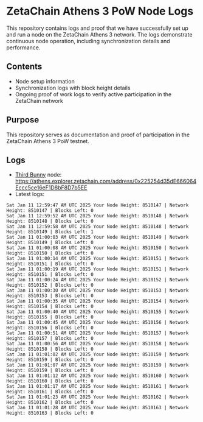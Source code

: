 # ZetaChain Athens 3 PoW Node Logs
This repository contains logs and proof that we have successfully set up and run a node on the ZetaChain Athens 3 network. The logs demonstrate continuous node operation, including synchronization details and performance.

## Contents
- Node setup information
- Synchronization logs with block height details
- Ongoing proof of work logs to verify active participation in the ZetaChain network

## Purpose
This repository serves as documentation and proof of participation in the ZetaChain Athens 3 PoW testnet.

## Logs

- [Third Bunny](https://thirdbunny.xyz/) node: https://athens.explorer.zetachain.com/address/0x225254d35dE666064Eccc5ce16eF1D8bF8D7b5EE
- Latest logs:
```
Sat Jan 11 12:59:47 AM UTC 2025 Your Node Height: 8510147 | Network Height: 8510147 | Blocks Left: 0
Sat Jan 11 12:59:52 AM UTC 2025 Your Node Height: 8510148 | Network Height: 8510148 | Blocks Left: 0
Sat Jan 11 12:59:58 AM UTC 2025 Your Node Height: 8510148 | Network Height: 8510149 | Blocks Left: 1
Sat Jan 11 01:00:03 AM UTC 2025 Your Node Height: 8510149 | Network Height: 8510149 | Blocks Left: 0
Sat Jan 11 01:00:08 AM UTC 2025 Your Node Height: 8510150 | Network Height: 8510150 | Blocks Left: 0
Sat Jan 11 01:00:14 AM UTC 2025 Your Node Height: 8510151 | Network Height: 8510151 | Blocks Left: 0
Sat Jan 11 01:00:19 AM UTC 2025 Your Node Height: 8510151 | Network Height: 8510151 | Blocks Left: 0
Sat Jan 11 01:00:24 AM UTC 2025 Your Node Height: 8510152 | Network Height: 8510152 | Blocks Left: 0
Sat Jan 11 01:00:30 AM UTC 2025 Your Node Height: 8510153 | Network Height: 8510153 | Blocks Left: 0
Sat Jan 11 01:00:35 AM UTC 2025 Your Node Height: 8510154 | Network Height: 8510154 | Blocks Left: 0
Sat Jan 11 01:00:40 AM UTC 2025 Your Node Height: 8510155 | Network Height: 8510155 | Blocks Left: 0
Sat Jan 11 01:00:45 AM UTC 2025 Your Node Height: 8510156 | Network Height: 8510156 | Blocks Left: 0
Sat Jan 11 01:00:51 AM UTC 2025 Your Node Height: 8510157 | Network Height: 8510157 | Blocks Left: 0
Sat Jan 11 01:00:56 AM UTC 2025 Your Node Height: 8510158 | Network Height: 8510158 | Blocks Left: 0
Sat Jan 11 01:01:02 AM UTC 2025 Your Node Height: 8510159 | Network Height: 8510159 | Blocks Left: 0
Sat Jan 11 01:01:07 AM UTC 2025 Your Node Height: 8510159 | Network Height: 8510159 | Blocks Left: 0
Sat Jan 11 01:01:12 AM UTC 2025 Your Node Height: 8510160 | Network Height: 8510160 | Blocks Left: 0
Sat Jan 11 01:01:17 AM UTC 2025 Your Node Height: 8510161 | Network Height: 8510161 | Blocks Left: 0
Sat Jan 11 01:01:23 AM UTC 2025 Your Node Height: 8510162 | Network Height: 8510162 | Blocks Left: 0
Sat Jan 11 01:01:28 AM UTC 2025 Your Node Height: 8510163 | Network Height: 8510163 | Blocks Left: 0
```
